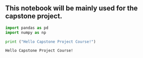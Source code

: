 
## This notebook will be mainly used for the capstone project.


```python
import pandas as pd
import numpy as np
```


```python
print ("Hello Capstone Project Course!")
```

    Hello Capstone Project Course!

